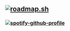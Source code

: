 ## [![roadmap.sh](https://api.roadmap.sh/v1-badge/tall/6492d064d99c9d67318a4219?variant=dark&roadmaps=backend%2Cspring-boot%2Cjava)](https://roadmap.sh)
### [![spotify-github-profile](https://spotify-github-profile.vercel.app/api/view?uid=31spq6mngr2lkglzgjcge73kqpje&cover_image=true&theme=novatorem&show_offline=false&background_color=121212&interchange=true&bar_color=53b14f&bar_color_cover=false)](https://spotify-github-profile.vercel.app/api/view?uid=31spq6mngr2lkglzgjcge73kqpje&redirect=true)
